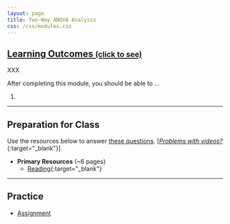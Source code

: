 ```yaml
---
layout: page
title: Two-Way ANOVA Analysis
css: /css/modules.css
---
```


<div class="panel-group-ILOs">
  <div class="panel panel-default">
    <div class="panel-heading">
      <h2 class="panel-title">
        <a data-toggle="collapse" href="#ILOs">Learning Outcomes <small>(click to see)</small></a>
      </h2>
    </div>
    <div id="ILOs" class="panel-collapse collapse">
      <div class="panel-body">
XXX
<p>After completing this module, you should be able to ...</p>

<ol>
  <li></li>
</ol>
      </div>
    </div>
  </div>
</div>

----

## Preparation for Class
Use the resources below to answer [these questions](prep/ANOVA2Analysis). [[*Problems with videos?*](../resources/FAQs/videos){:target="_blank"}]

* **Primary Resources** (~6 pages)
  * [Reading](http://derekogle.com/Book207/ANOVA2Analysis.html){:target="_blank"}

----

## Practice

* [Assignment](ce/ANOVA2Analysis_CE1)
